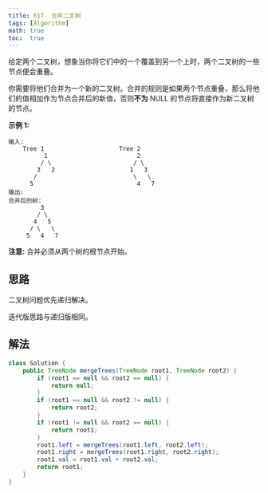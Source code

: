 ```yaml
---
title: 617. 合并二叉树
tags: [Algorithm]
math: true
toc:  true
---
```


给定两个二叉树，想象当你将它们中的一个覆盖到另一个上时，两个二叉树的一些节点便会重叠。

你需要将他们合并为一个新的二叉树。合并的规则是如果两个节点重叠，那么将他们的值相加作为节点合并后的新值，否则**不为** NULL 的节点将直接作为新二叉树的节点。

**示例 1:**

```
输入: 
	Tree 1                     Tree 2                  
          1                         2                             
         / \                       / \                            
        3   2                     1   3                        
       /                           \   \                      
      5                             4   7                  
输出: 
合并后的树:
	     3
	    / \
	   4   5
	  / \   \ 
	 5   4   7
```

**注意:** 合并必须从两个树的根节点开始。

## 思路

二叉树问题优先递归解决。

迭代版思路与递归版相同。

## 解法

```java
class Solution {
    public TreeNode mergeTrees(TreeNode root1, TreeNode root2) {
        if (root1 == null && root2 == null) {
            return null;
        }
        if (root1 == null && root2 != null) {
            return root2;
        }
        if (root1 != null && root2 == null) {
            return root1;
        }
        root1.left = mergeTrees(root1.left, root2.left);
        root1.right = mergeTrees(root1.right, root2.right);
        root1.val = root1.val + root2.val;
        return root1;
    }
}
```


